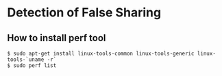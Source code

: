 # Detection of False Sharing


## How to install perf tool
```
$ sudo apt-get install linux-tools-common linux-tools-generic linux-tools-`uname -r`
$ sudo perf list
```



